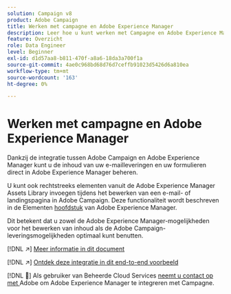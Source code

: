 ```yaml
---
solution: Campaign v8
product: Adobe Campaign
title: Werken met campagne en Adobe Experience Manager
description: Leer hoe u kunt werken met Campagne en Adobe Experience Manager
feature: Overzicht
role: Data Engineer
level: Beginner
exl-id: d1d57aa8-b811-470f-a8a6-18da3a700f1a
source-git-commit: 4ae0c968bd68d76d7ceffb91023d5426d6a810ea
workflow-type: tm+mt
source-wordcount: '163'
ht-degree: 0%

---
```


# Werken met campagne en Adobe Experience Manager

Dankzij de integratie tussen Adobe Campaign en Adobe Experience Manager kunt u de inhoud van uw e-mailleveringen en uw formulieren direct in Adobe Experience Manager beheren.

U kunt ook rechtstreeks elementen vanuit de Adobe Experience Manager Assets Library invoegen tijdens het bewerken van een e-mail- of landingspagina in Adobe Campaign. Deze functionaliteit wordt beschreven in de Elementen [hoofdstuk](https://experienceleague.adobe.com/docs/experience-manager-cloud-service/assets/overview.html) van Adobe Experience Manager.

Dit betekent dat u zowel de Adobe Experience Manager-mogelijkheden voor het bewerken van inhoud als de Adobe Campaign-leveringsmogelijkheden optimaal kunt benutten.

[!DNL :arrow_upper_right:] [Meer informatie in dit document](https://experienceleague.adobe.com/docs/experience-manager-65/administering/integration/campaignonpremise.html?lang=en#aem-and-adobe-campaign-integration-workflow)

[!DNL :arrow_upper_right:] [Ontdek deze integratie in dit end-to-end voorbeeld](https://experienceleague.adobe.com/docs/campaign-classic/using/integrating-with-adobe-experience-cloud/adobe-experience-manager/creating-an-experience-manager-newsletter.html?lang=en#integrating-with-adobe-experience-cloud)

[!DNL :speech_balloon:] Als gebruiker van Beheerde Cloud Services  [neemt u contact op met ](../start/campaign-faq.md#support) Adobe om Adobe Experience Manager te integreren met Campagne.

